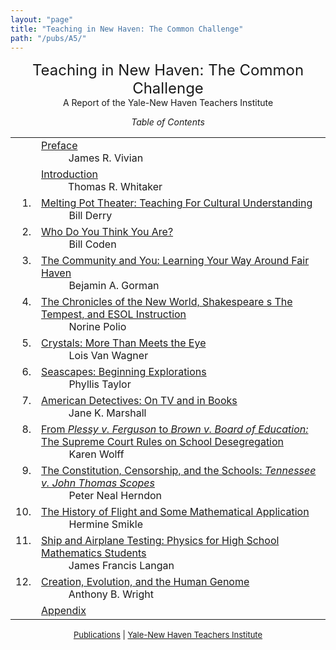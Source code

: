 ```yaml
---
layout: "page"
title: "Teaching in New Haven: The Common Challenge"
path: "/pubs/A5/"
---
```

<main>
<center><font size="+2">Teaching in New Haven: The Common Challenge
</font><br/>
A Report of the Yale-New Haven Teachers Institute<p>
<i>Table of Contents</i></p></center><p>
<table>
<tbody><tr valign="top"><td align="right">
</td><td><a href="preface.html">Preface</a><br/>
<font color="white" style="visibility:hidden;">______</font>James R. Vivian
</td></tr><tr valign="top"><td align="right">
</td><td><a href="intro.html">Introduction</a><br/>
<font color="white" style="visibility:hidden;">______</font>Thomas R. Whitaker
</td></tr><tr valign="top"><td align="right">1.
</td><td><a href="derry.html">Melting Pot Theater:
Teaching For Cultural Understanding
</a><br/>
<font color="white" style="visibility:hidden;">______</font>Bill Derry
</td></tr><tr valign="top"><td align="right">2.
</td><td><a href="coden.html"> Who Do You Think You
Are?
</a><br/>
<font color="white" style="visibility:hidden;">______</font>Bill Coden
</td></tr><tr valign="top"><td align="right">3.
</td><td><a href="gorman.html">The Community and You:
Learning Your Way Around Fair Haven</a><br/>
<font color="white" style="visibility:hidden;">______</font>Bejamin A. Gorman
</td></tr><tr valign="top"><td align="right">4.
</td><td><a href="polio.html">The Chronicles of the
New World, Shakespeare s The
Tempest, and ESOL Instruction
</a><br/>
<font color="white" style="visibility:hidden;">______</font>Norine Polio
</td></tr><tr valign="top"><td align="right">5.
</td><td><a href="vanwagner.html">Crystals: More Than
Meets the Eye
</a><br/>
<font color="white" style="visibility:hidden;">______</font>Lois Van Wagner
</td></tr><tr valign="top"><td align="right">6.
</td><td><a href="taylor.html">Seascapes: Beginning
Explorations
</a><br/>
<font color="white" style="visibility:hidden;">______</font>Phyllis Taylor
</td></tr><tr valign="top"><td align="right">7.
</td><td><a href="marshall.html">American Detectives:
On TV and in Books
</a><br/>
<font color="white" style="visibility:hidden;">______</font>Jane K. Marshall
</td></tr><tr valign="top"><td align="right">8.
</td><td><a href="wolff.html">From <i>Plessy v.
Ferguson </i>to <i>Brown v. Board of Education: </i>The
Supreme Court Rules on School Desegregation
</a><br/>
<font color="white" style="visibility:hidden;">______</font>Karen Wolff
</td></tr><tr valign="top"><td align="right">9.
</td><td><a href="herndon.html">The Constitution,
Censorship, and the Schools: <i>Tennessee v. John
Thomas Scopes</i>
</a><br/>
<font color="white" style="visibility:hidden;">______</font>Peter Neal Herndon
</td></tr><tr valign="top"><td align="right">10.
</td><td><a href="smikle.html">The History of Flight
and Some Mathematical Application
</a><br/>
<font color="white" style="visibility:hidden;">______</font>Hermine Smikle
</td></tr><tr valign="top"><td align="right">11.
</td><td><a href="langan.html">Ship and Airplane
Testing: Physics for High School Mathematics
Students</a><br/>
<font color="white" style="visibility:hidden;">______</font>James Francis Langan
</td></tr><tr valign="top"><td align="right">12.
</td><td><a href="wright.html">Creation, Evolution,
and the Human Genome</a><br/>
<font color="white" style="visibility:hidden;">______</font>Anthony B. Wright
</td></tr><tr valign="top"><td align="right">
</td><td><a href="appendix.html">Appendix
</a>
</td></tr></tbody></table>
</p>
<center><font size="-1"><a href="..\">Publications</a> | 
<a href="..\..\">Yale-New Haven Teachers
Institute</a></font></center>
</main>